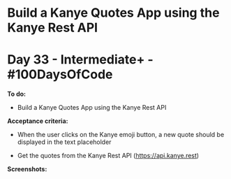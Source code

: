 # Build a Kanye Quotes App using the Kanye Rest API
# Day 33 - Intermediate+ - \#100DaysOfCode

**To do:**
* Build a Kanye Quotes App using the Kanye Rest API

**Acceptance criteria:**
* When the user clicks on the Kanye emoji button, a new quote should be displayed in the text placeholder

* Get the quotes from the Kanye Rest API (https://api.kanye.rest)

**Screenshots:**

![]()

![]()
